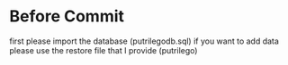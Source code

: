 # Before Commit

first please import the database (putrilegodb.sql)
if you want to add data please use the restore file that I provide (putrilego)



